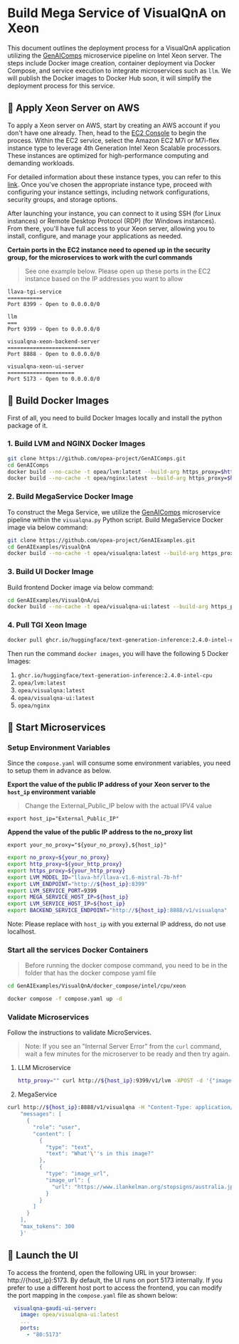 # Build Mega Service of VisualQnA on Xeon

This document outlines the deployment process for a VisualQnA application utilizing the [GenAIComps](https://github.com/opea-project/GenAIComps.git) microservice pipeline on Intel Xeon server. The steps include Docker image creation, container deployment via Docker Compose, and service execution to integrate microservices such as `llm`. We will publish the Docker images to Docker Hub soon, it will simplify the deployment process for this service.

## 🚀 Apply Xeon Server on AWS

To apply a Xeon server on AWS, start by creating an AWS account if you don't have one already. Then, head to the [EC2 Console](https://console.aws.amazon.com/ec2/v2/home) to begin the process. Within the EC2 service, select the Amazon EC2 M7i or M7i-flex instance type to leverage 4th Generation Intel Xeon Scalable processors. These instances are optimized for high-performance computing and demanding workloads.

For detailed information about these instance types, you can refer to this [link](https://aws.amazon.com/ec2/instance-types/m7i/). Once you've chosen the appropriate instance type, proceed with configuring your instance settings, including network configurations, security groups, and storage options.

After launching your instance, you can connect to it using SSH (for Linux instances) or Remote Desktop Protocol (RDP) (for Windows instances). From there, you'll have full access to your Xeon server, allowing you to install, configure, and manage your applications as needed.

**Certain ports in the EC2 instance need to opened up in the security group, for the microservices to work with the curl commands**

> See one example below. Please open up these ports in the EC2 instance based on the IP addresses you want to allow

```
llava-tgi-service
===========
Port 8399 - Open to 0.0.0.0/0

llm
===
Port 9399 - Open to 0.0.0.0/0

visualqna-xeon-backend-server
==========================
Port 8888 - Open to 0.0.0.0/0

visualqna-xeon-ui-server
=====================
Port 5173 - Open to 0.0.0.0/0
```

## 🚀 Build Docker Images

First of all, you need to build Docker Images locally and install the python package of it.

### 1. Build LVM and NGINX Docker Images

```bash
git clone https://github.com/opea-project/GenAIComps.git
cd GenAIComps
docker build --no-cache -t opea/lvm:latest --build-arg https_proxy=$https_proxy --build-arg http_proxy=$http_proxy -f comps/lvms/src/Dockerfile .
docker build --no-cache -t opea/nginx:latest --build-arg https_proxy=$https_proxy --build-arg http_proxy=$http_proxy -f comps/nginx/Dockerfile .
```

### 2. Build MegaService Docker Image

To construct the Mega Service, we utilize the [GenAIComps](https://github.com/opea-project/GenAIComps.git) microservice pipeline within the `visualqna.py` Python script. Build MegaService Docker image via below command:

```bash
git clone https://github.com/opea-project/GenAIExamples.git
cd GenAIExamples/VisualQnA
docker build --no-cache -t opea/visualqna:latest --build-arg https_proxy=$https_proxy --build-arg http_proxy=$http_proxy -f Dockerfile .
```

### 3. Build UI Docker Image

Build frontend Docker image via below command:

```bash
cd GenAIExamples/VisualQnA/ui
docker build --no-cache -t opea/visualqna-ui:latest --build-arg https_proxy=$https_proxy --build-arg http_proxy=$http_proxy -f docker/Dockerfile .
```

### 4. Pull TGI Xeon Image

```bash
docker pull ghcr.io/huggingface/text-generation-inference:2.4.0-intel-cpu
```

Then run the command `docker images`, you will have the following 5 Docker Images:

1. `ghcr.io/huggingface/text-generation-inference:2.4.0-intel-cpu`
2. `opea/lvm:latest`
3. `opea/visualqna:latest`
4. `opea/visualqna-ui:latest`
5. `opea/nginx`

## 🚀 Start Microservices

### Setup Environment Variables

Since the `compose.yaml` will consume some environment variables, you need to setup them in advance as below.

**Export the value of the public IP address of your Xeon server to the `host_ip` environment variable**

> Change the External_Public_IP below with the actual IPV4 value

```
export host_ip="External_Public_IP"
```

**Append the value of the public IP address to the no_proxy list**

```
export your_no_proxy="${your_no_proxy},${host_ip}"
```

```bash
export no_proxy=${your_no_proxy}
export http_proxy=${your_http_proxy}
export https_proxy=${your_http_proxy}
export LVM_MODEL_ID="llava-hf/llava-v1.6-mistral-7b-hf"
export LVM_ENDPOINT="http://${host_ip}:8399"
export LVM_SERVICE_PORT=9399
export MEGA_SERVICE_HOST_IP=${host_ip}
export LVM_SERVICE_HOST_IP=${host_ip}
export BACKEND_SERVICE_ENDPOINT="http://${host_ip}:8888/v1/visualqna"
```

Note: Please replace with `host_ip` with you external IP address, do not use localhost.

### Start all the services Docker Containers

> Before running the docker compose command, you need to be in the folder that has the docker compose yaml file

```bash
cd GenAIExamples/VisualQnA/docker_compose/intel/cpu/xeon
```

```bash
docker compose -f compose.yaml up -d
```

### Validate Microservices

Follow the instructions to validate MicroServices.

> Note: If you see an "Internal Server Error" from the `curl` command, wait a few minutes for the microserver to be ready and then try again.

1. LLM Microservice

   ```bash
   http_proxy="" curl http://${host_ip}:9399/v1/lvm -XPOST -d '{"image": "iVBORw0KGgoAAAANSUhEUgAAAAoAAAAKCAYAAACNMs+9AAAAFUlEQVR42mP8/5+hnoEIwDiqkL4KAcT9GO0U4BxoAAAAAElFTkSuQmCC", "prompt":"What is this?"}' -H 'Content-Type: application/json'
   ```

2. MegaService

```bash
curl http://${host_ip}:8888/v1/visualqna -H "Content-Type: application/json" -d '{
    "messages": [
      {
        "role": "user",
        "content": [
          {
            "type": "text",
            "text": "What'\''s in this image?"
          },
          {
            "type": "image_url",
            "image_url": {
              "url": "https://www.ilankelman.org/stopsigns/australia.jpg"
            }
          }
        ]
      }
    ],
    "max_tokens": 300
    }'
```

## 🚀 Launch the UI

To access the frontend, open the following URL in your browser: http://{host_ip}:5173. By default, the UI runs on port 5173 internally. If you prefer to use a different host port to access the frontend, you can modify the port mapping in the `compose.yaml` file as shown below:

```yaml
  visualqna-gaudi-ui-server:
    image: opea/visualqna-ui:latest
    ...
    ports:
      - "80:5173"
```
